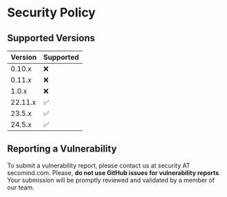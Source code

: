 <!---
  Copyright 2022-23 SECO Mind Srl

  SPDX-License-Identifier: Apache-2.0
-->

# Security Policy

## Supported Versions

| Version | Supported          |
|---------|--------------------|
| 0.10.x  | :x:                |
| 0.11.x  | :x:                |
| 1.0.x   | :x:                |
| 22.11.x | :white_check_mark: |
| 23.5.x  | :white_check_mark: |
| 24.5.x  | :white_check_mark: |

## Reporting a Vulnerability

To submit a vulnerability report, please contact us at security AT secomind.com.
Please, **do not use GitHub issues for vulnerability reports**.
Your submission will be promptly reviewed and validated by a member of our team.
